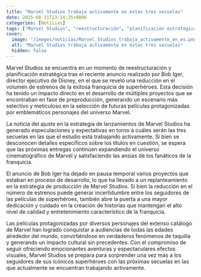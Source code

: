 ```yaml
---
title: "Marvel Studios trabaja activamente en estas tres secuelas"
date: 2025-08-31T13:14:25+0000
categories: [Noticias]
tags: ["Marvel Studios", "reestructuración", "planificación estratégica", "franquicia de superhéroes", "preproducción", "universo Marvel", "secuelas", "estrategia de lanzamientos", "estudio", "desarrollo", "producción", "películas de superhéroes", "calidad", "entreten"]
cover:
  image: "/images/noticias/Marvel_Studios_trabaja_activamente_en_es.png"
  alt: "Marvel Studios trabaja activamente en estas tres secuelas"
  hidden: false
---
```


Marvel Studios se encuentra en un momento de reestructuración y planificación estratégica tras el reciente anuncio realizado por Bob Iger, director ejecutivo de Disney, en el que se reveló una reducción en el volumen de estrenos de la exitosa franquicia de superhéroes. Esta decisión ha tenido un impacto directo en el desarrollo de múltiples proyectos que se encontraban en fase de preproducción, generando un escenario más selectivo y meticuloso en la selección de futuras películas protagonizadas por emblemáticos personajes del universo Marvel.

La noticia del ajuste en la estrategia de lanzamientos de Marvel Studios ha generado especulaciones y expectativas en torno a cuáles serán las tres secuelas en las que el estudio está trabajando activamente. Si bien se desconocen detalles específicos sobre los títulos en cuestión, se espera que las próximas entregas continúen expandiendo el universo cinematográfico de Marvel y satisfaciendo las ansias de los fanáticos de la franquicia.

El anuncio de Bob Iger ha dejado en pausa temporal varios proyectos que estaban en proceso de desarrollo, lo que ha llevado a un replanteamiento en la estrategia de producción de Marvel Studios. Si bien la reducción en el número de estrenos puede generar incertidumbre entre los seguidores de las películas de superhéroes, también abre la puerta a una mayor dedicación y cuidado en la creación de historias que mantengan el alto nivel de calidad y entretenimiento característico de la franquicia.

Las películas protagonizadas por diversos personajes del extenso catálogo de Marvel han logrado conquistar a audiencias de todas las edades alrededor del mundo, convirtiéndose en verdaderos fenómenos de taquilla y generando un impacto cultural sin precedentes. Con el compromiso de seguir ofreciendo emocionantes aventuras y espectaculares efectos visuales, Marvel Studios se prepara para sorprender una vez más a los seguidores de sus icónicos superhéroes con las próximas secuelas en las que actualmente se encuentran trabajando activamente.
